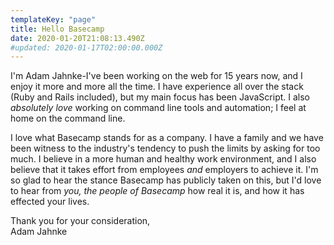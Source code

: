 ```yaml
---
templateKey: "page"
title: Hello Basecamp
date: 2020-01-20T21:08:13.490Z
#updated: 2020-01-17T02:00:00.000Z
---
```


I'm Adam Jahnke-I've been working on the web for 15 years now, and I enjoy it
more and more all the time. I have experience all over the stack (Ruby and
Rails included), but my main focus has been JavaScript. I also _absolutely
love_ working on command line tools and automation; I feel at home on the
command line.

I love what Basecamp stands for as a company. I have a family and we have been
witness to the industry's tendency to push the limits by asking for too much. I
believe in a more human and healthy work environment, and I also believe that
it takes effort from employees _and_ employers to achieve it. I'm so glad to
hear the stance Basecamp has publicly taken on this, but I'd love to hear from
_you, the people of Basecamp_ how real it is, and how it has effected your
lives.

Thank you for your consideration,  
Adam Jahnke
